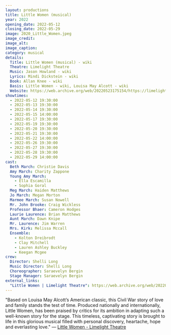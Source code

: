 ```yaml
---
layout: productions
title: Little Women (musical)
year: 2022
opening_date: 2022-05-12
closing_date: 2022-05-29
image: 2020_Little_Women.jpeg
image_credit: 
image_alt:
image_caption:
category: musical
details:
  Title: Little Women (musical) - wiki
  Theatre: Limelight Theatre
  Music: Jason Howland - wiki
  Lyrics: Mindi Dickstein - wiki
  Book: Allan Knee - wiki
  Basis: Little Women - wiki, Louisa May Alcott - wiki
  Website: https://web.archive.org/web/20220523175154/https://limelight-theatre.org/little-women/
showtimes: 
  - 2022-05-12 19:30:00
  - 2022-05-13 19:30:00
  - 2022-05-14 19:30:00
  - 2022-05-15 14:00:00
  - 2022-05-17 19:30:00
  - 2022-05-19 19:30:00
  - 2022-05-20 19:30:00
  - 2022-05-21 19:30:00
  - 2022-05-22 14:00:00
  - 2022-05-26 19:30:00
  - 2022-05-27 19:30:00
  - 2022-05-28 19:30:00
  - 2022-05-29 14:00:00
cast:
  Beth March: Christie Davis
  Amy March: Charity Zappone
  Young Amy March: 
    - Ella Escamilla
    - Sophia Goral
  Meg March: Haiden Matthews
  Jo March: Megan Morton
  Marmee March: Susan Nowell
  Mr. John Brooke: Craig Wickless
  Professor Bhaer: Cameron Hodges
  Laurie Laurence: Brian Matthews
  Aunt March: Dawn Knipe
  Mr. Laurence: Jim Warren
  Mrs. Kirk: Melissa Mccall
  Ensemble: 
    - Kolton Dreibrodt
    - Clay Mitchell
    - Lauren Ashley Buckley
    - Keegan Mcgee
crew:
  Director: Shelli Long
  Music Director: Shelli Long
  Choreographer: Saraevelyn Bergin
  Stage Manager: Saraevelyn Bergin
external_links:
  "Little Women | Limelight Theatre": https://web.archive.org/web/20220523175154/https://limelight-theatre.org/little-women/
---
```

"Based on Louisa May Alcott’s American classic, this Civil War story of love and family stands the test of time. Produced nationally and internationally, Little Women, has been praised by critics for its ambition in adapting such a well-known story for the stage. This timeless, captivating story is brought to life in this glorious musical filled with personal discovery, heartache, hope and everlasting love." — [Little Women - Limelight Theatre](https://web.archive.org/web/20220523175154/https://limelight-theatre.org/little-women/)
